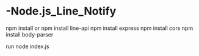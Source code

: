 # -Node.js_Line_Notify


npm install
or
npm install line-api
npm install express
npm install cors
npm install body-parser

run
node index.js
